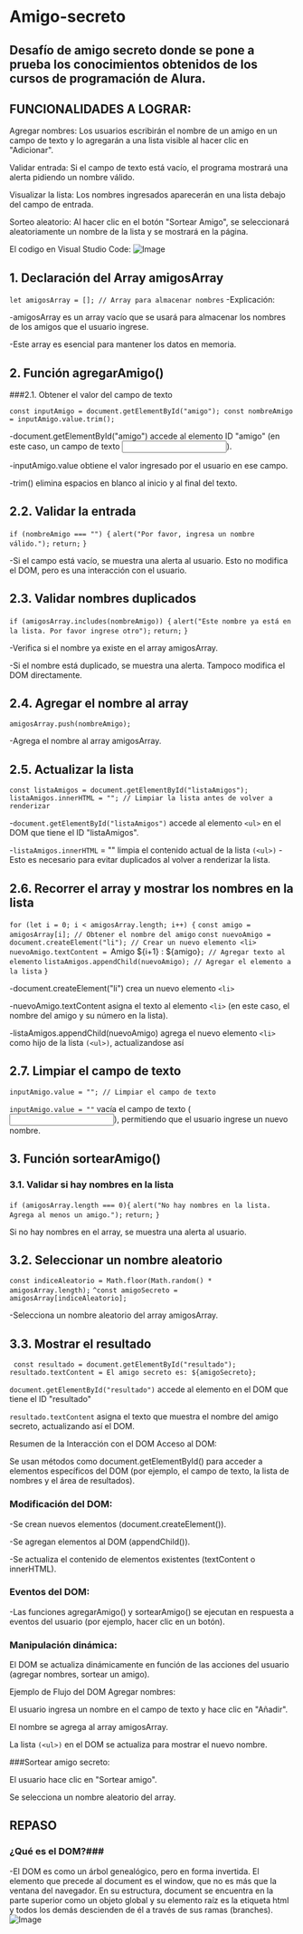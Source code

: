 <h1>Amigo-secreto</h1> 
<h2>Desafío de amigo secreto donde se pone a prueba los conocimientos obtenidos de los cursos de programación de Alura.</h2>

## FUNCIONALIDADES A LOGRAR:

<list>Agregar nombres: Los usuarios escribirán el nombre de un amigo en un campo de texto y lo agregarán a una lista visible al hacer clic en "Adicionar".

<list>Validar entrada: Si el campo de texto está vacío, el programa mostrará una alerta pidiendo un nombre válido.

<list>Visualizar la lista: Los nombres ingresados aparecerán en una lista debajo del campo de entrada.

<list>Sorteo aleatorio: Al hacer clic en el botón "Sortear Amigo", se seleccionará aleatoriamente un nombre de la lista y se mostrará en la página.

El codigo en Visual Studio Code:
![Image](https://github.com/user-attachments/assets/aefbbdd6-e2ba-410e-beb9-8083526fa208)



## 1. Declaración del Array amigosArray


`let amigosArray = []; // Array para almacenar nombres`
-Explicación:

-amigosArray es un array vacío que se usará para almacenar los nombres de los amigos que el usuario ingrese.

-Este array es esencial para mantener los datos en memoria.

## 2. Función agregarAmigo()
###2.1. Obtener el valor del campo de texto

`const inputAmigo = document.getElementById("amigo");
const nombreAmigo = inputAmigo.value.trim();`

-document.getElementById("amigo") accede al elemento ID "amigo" (en este caso, un campo de texto <input>).

-inputAmigo.value obtiene el valor ingresado por el usuario en ese campo.

-trim() elimina espacios en blanco al inicio y al final del texto.

## 2.2. Validar la entrada

`if (nombreAmigo === "") {`
    `alert("Por favor, ingresa un nombre válido.");`
    `return;`
`}`

-Si el campo está vacío, se muestra una alerta al usuario. Esto no modifica el DOM, pero es una interacción con el usuario.

## 2.3. Validar nombres duplicados

`if (amigosArray.includes(nombreAmigo)) {`
    `alert("Este nombre ya está en la lista. Por favor ingrese otro");`
    `return;`
`}`

-Verifica si el nombre ya existe en el array amigosArray.

-Si el nombre está duplicado, se muestra una alerta. Tampoco modifica el DOM directamente.

## 2.4. Agregar el nombre al array

`amigosArray.push(nombreAmigo);`


-Agrega el nombre al array amigosArray.


## 2.5. Actualizar la lista 

`const listaAmigos = document.getElementById("listaAmigos");
listaAmigos.innerHTML = ""; // Limpiar la lista antes de volver a renderizar`


-`document.getElementById("listaAmigos")` accede al elemento `<ul>` en el DOM que tiene el ID "listaAmigos".

-`listaAmigos.innerHTML` = "" limpia el contenido actual de la lista `(<ul>)`
-Esto es necesario para evitar duplicados al volver a renderizar la lista.

## 2.6. Recorrer el array y mostrar los nombres en la lista

`for (let i = 0; i < amigosArray.length; i++) {`
    `const amigo = amigosArray[i]; // Obtener el nombre del amigo`
    `const nuevoAmigo = document.createElement("li"); // Crear un nuevo elemento <li>`
    `nuevoAmigo.textContent = `Amigo ${i+1} : ${amigo}`; // Agregar texto al elemento`
    `listaAmigos.appendChild(nuevoAmigo); // Agregar el elemento a la lista`
`}`


-document.createElement("li") crea un nuevo elemento `<li>` 

-nuevoAmigo.textContent asigna el texto al elemento `<li>` (en este caso, el nombre del amigo y su número en la lista).

-listaAmigos.appendChild(nuevoAmigo) agrega el nuevo elemento `<li>` como hijo de la lista `(<ul>)`, actualizandose así

## 2.7. Limpiar el campo de texto
`
inputAmigo.value = ""; // Limpiar el campo de texto
`

`inputAmigo.value = ""` vacía el campo de texto (<input>), permitiendo que el usuario ingrese un nuevo nombre.

## 3. Función sortearAmigo()
### 3.1. Validar si hay nombres en la lista
`
if (amigosArray.length === 0){ `
    `alert("No hay nombres en la lista. Agrega al menos un amigo.");`
    `return;`
`}`

Si no hay nombres en el array, se muestra una alerta al usuario. 

## 3.2. Seleccionar un nombre aleatorio

`const indiceAleatorio = Math.floor(Math.random() * amigosArray.length);`
`^const amigoSecreto = amigosArray[indiceAleatorio];`

-Selecciona un nombre aleatorio del array amigosArray.


## 3.3. Mostrar el resultado
`
const resultado = document.getElementById("resultado");`
`resultado.textContent = El amigo secreto es: ${amigoSecreto};`


`document.getElementById("resultado")` accede al elemento en el DOM que tiene el ID "resultado"

`resultado.textContent` asigna el texto que muestra el nombre del amigo secreto, actualizando así el DOM.

Resumen de la Interacción con el DOM
Acceso al DOM:

Se usan métodos como document.getElementById() para acceder a elementos específicos del DOM (por ejemplo, el campo de texto, la lista de nombres y el área de resultados).

### Modificación del DOM:

-Se crean nuevos elementos (document.createElement()).

-Se agregan elementos al DOM (appendChild()).

-Se actualiza el contenido de elementos existentes (textContent o innerHTML).

### Eventos del DOM:

-Las funciones agregarAmigo() y sortearAmigo() se ejecutan en respuesta a eventos del usuario (por ejemplo, hacer clic en un botón).

### Manipulación dinámica:

El DOM se actualiza dinámicamente en función de las acciones del usuario (agregar nombres, sortear un amigo).

Ejemplo de Flujo del DOM
Agregar nombres:

El usuario ingresa un nombre en el campo de texto y hace clic en "Añadir".

El nombre se agrega al array amigosArray.

La lista `(<ul>)` en el DOM se actualiza para mostrar el nuevo nombre.

###Sortear amigo secreto:

El usuario hace clic en "Sortear amigo".

Se selecciona un nombre aleatorio del array.

## REPASO ##
### ¿Qué es el DOM?###

-El DOM es como un árbol genealógico, pero en forma invertida. El elemento que precede al document es el window, que no es más que la ventana del navegador. En su estructura, document se encuentra en la parte superior como un objeto global y su elemento raíz es la etiqueta html y todos los demás descienden de él a través de sus ramas (branches).
![Image](https://github.com/user-attachments/assets/10885070-9137-4903-9de7-91f2c1b19214)

